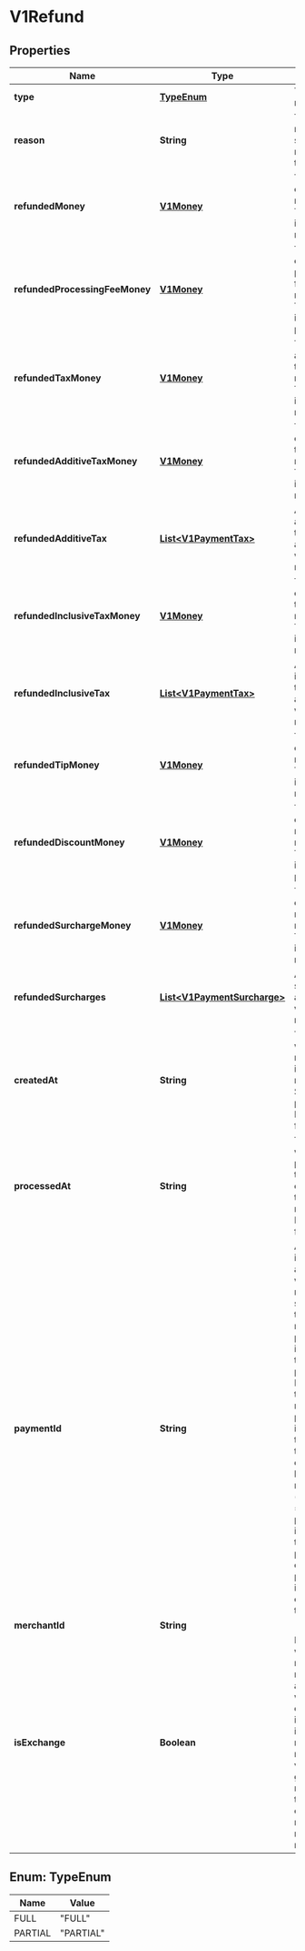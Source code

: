 
# V1Refund

## Properties
Name | Type | Description | Notes
------------ | ------------- | ------------- | -------------
**type** | [**TypeEnum**](#TypeEnum) | The type of refund  |  [optional]
**reason** | **String** | The merchant-specified reason for the refund. |  [optional]
**refundedMoney** | [**V1Money**](V1Money.md) | The amount of money refunded. This amount is always negative. |  [optional]
**refundedProcessingFeeMoney** | [**V1Money**](V1Money.md) | The amount of processing fee money refunded. This amount is always positive. |  [optional]
**refundedTaxMoney** | [**V1Money**](V1Money.md) | The total amount of tax money refunded. This amount is always negative. |  [optional]
**refundedAdditiveTaxMoney** | [**V1Money**](V1Money.md) | The amount of additive tax money refunded. This amount is always negative. |  [optional]
**refundedAdditiveTax** | [**List&lt;V1PaymentTax&gt;**](V1PaymentTax.md) | All of the additive taxes associated with the refund. |  [optional]
**refundedInclusiveTaxMoney** | [**V1Money**](V1Money.md) | The amount of inclusive tax money refunded. This amount is always negative. |  [optional]
**refundedInclusiveTax** | [**List&lt;V1PaymentTax&gt;**](V1PaymentTax.md) | All of the inclusive taxes associated with the refund. |  [optional]
**refundedTipMoney** | [**V1Money**](V1Money.md) | The amount of tip money refunded. This amount is always negative. |  [optional]
**refundedDiscountMoney** | [**V1Money**](V1Money.md) | The amount of discount money refunded. This amount is always positive. |  [optional]
**refundedSurchargeMoney** | [**V1Money**](V1Money.md) | The amount of surcharge money refunded. This amount is always negative. |  [optional]
**refundedSurcharges** | [**List&lt;V1PaymentSurcharge&gt;**](V1PaymentSurcharge.md) | A list of all surcharges associated with the refund. |  [optional]
**createdAt** | **String** | The time when the merchant initiated the refund for Square to process, in ISO 8601 format. |  [optional]
**processedAt** | **String** | The time when Square processed the refund on behalf of the merchant, in ISO 8601 format. |  [optional]
**paymentId** | **String** | A Square-issued ID associated with the refund. For single-tender refunds, payment_id is the ID of the original payment ID. For split-tender refunds, payment_id is the ID of the original tender. For exchange-based refunds (is_exchange &#x3D;&#x3D; true), payment_id is the ID of the original payment ID even if the payment includes other tenders. |  [optional]
**merchantId** | **String** |  |  [optional]
**isExchange** | **Boolean** | Indicates whether or not the refund is associated with an exchange. If is_exchange is true, the refund reflects the value of goods returned in the exchange not the total money refunded. |  [optional]


<a name="TypeEnum"></a>
## Enum: TypeEnum
Name | Value
---- | -----
FULL | &quot;FULL&quot;
PARTIAL | &quot;PARTIAL&quot;




